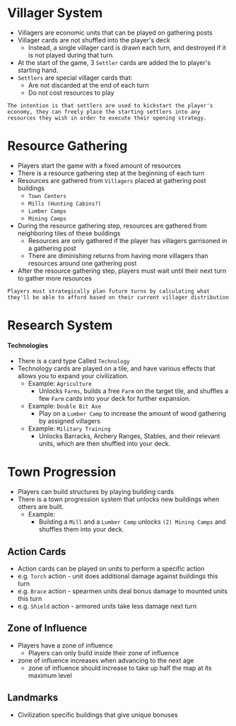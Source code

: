 # Villager System
- Villagers are economic units that can be played on gathering posts
- Villager cards are not shuffled into the player's deck
	- Instead, a single villager card is drawn each turn, and destroyed if it is not played during that turn.
- At the start of the game, 3 `Settler` cards are added the to player's starting hand.
- `Settlers` are special villager cards that:
	- Are not discarded at the end of each turn
	- Do not cost resources to play

```
The intention is that settlers are used to kickstart the player's economy, they can freely place the starting settlers into any resources they wish in order to execute their opening strategy.
```
# Resource Gathering
- Players start the game with a fixed amount of resources
- There is a resource gathering step at the beginning of each turn
- Resources are gathered from `Villagers` placed at gathering post buildings
	- `Town Centers`
	- `Mills (Hunting Cabins?)`
	- `Lumber Camps`
	- `Mining Camps`
- During the resource gathering step, resources are gathered from neighboring tiles of these buildings
	- Resources are only gathered if the player has villagers garrisoned in a gathering post
	- There are diminishing returns from having more villagers than resources around one gathering post
- After the resource gathering step, players must wait until their next turn to gather more resources
```
Players must strategically plan future turns by calculating what they'll be able to afford based on their current villager distribution
```

# Research System
#### Technologies
- There is a card type Called `Technology`
- Technology cards are played on a tile, and have various effects that allows you to expand your civilization.
	- Example: `Agriculture`
		- Unlocks  `Farms`, builds a free `Farm` on the target tile, and shuffles a few `Farm` cards into your deck for further expansion.
	- Example: `Double Bit Axe`
		- Play on a `Lumber Camp` to increase the amount of wood gathering by assigned villagers
	- Example: `Military Training`
		- Unlocks Barracks, Archery Ranges, Stables, and their relevant units, which are then shuffled into your deck.
# Town Progression
- Players can build structures by playing building cards
- There is a town progression system that unlocks new buildings when others are built.
	- Example:
		- Building a `Mill` and a `Lumber Camp` unlocks `(2) Mining Camps` and shuffles them into your deck.
## Action Cards
- Action cards can be played on units to perform a specific action
- e.g. `Torch` action - unit does additional damage against buildings this turn
- e.g. `Brace` action - spearmen units deal bonus damage to mounted units this turn
- e.g. `Shield` action - armored units take less damage next turn
## Zone of Influence
- Players have a zone of influence
	- Players can only build inside their zone of influence
- zone of influence increases when advancing to the next age
	- zone of influence should increase to take up half the map at its maximum level

## Landmarks
- Civilization specific buildings that give unique bonuses